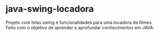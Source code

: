 # java-swing-locadora
Projeto com telas swing e funcionalidades para uma locadora de filmes. Feito com o objetivo de aprender e aprofundar conhecimentos em JAVA.

